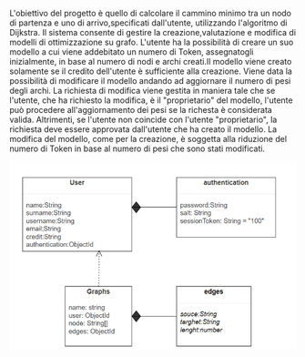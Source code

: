 L'obiettivo del progetto è quello di calcolare il cammino minimo tra un nodo di partenza e uno di arrivo,specificati dall'utente, utilizzando l'algoritmo di Dijkstra.
Il sistema consente di gestire la creazione,valutazione e modifica di modelli di ottimizzazione su grafo.
L'utente ha la possibilità di creare un suo modello a cui viene addebitato un numero di Token, assegnatogli inizialmente, in base al numero di nodi e archi creati.Il modello viene creato solamente se il credito dell'utente è sufficiente alla creazione. 
Viene data la possibilità di modificare il modello andando ad aggiornare il numero di pesi degli archi. La richiesta di modifica viene gestita in maniera tale che se l'utente, che ha richiesto la modifica, è il "proprietario" del modello, l'utente può procedere all'aggiornamento dei pesi se la richesta è considerata valida. Altrimenti, se l'utente non coincide con l'utente "proprietario", la richiesta deve essere approvata dall'utente che ha creato il modello. La modifica del modello, come per la creazione, è soggetta alla riduzione del numero di Token in base al numero di pesi che sono stati modificati.


![UML](Uml2.png)
